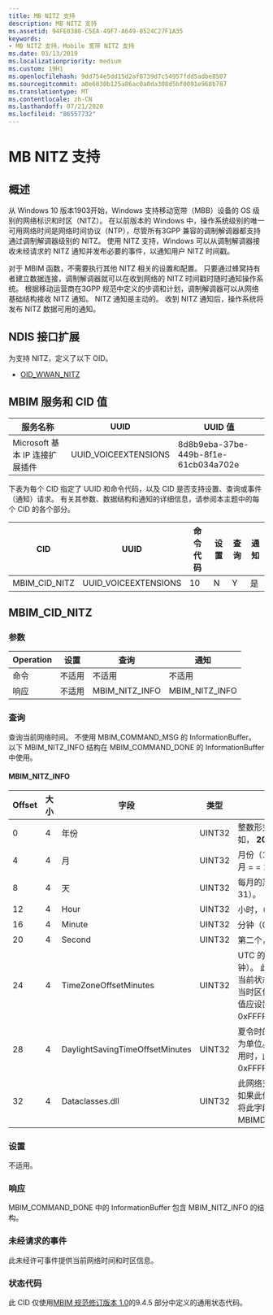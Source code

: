 ```yaml
---
title: MB NITZ 支持
description: MB NITZ 支持
ms.assetid: 94FE0380-C5EA-49F7-A649-0524C27F1A35
keywords:
- MB NITZ 支持，Mobile 宽带 NITZ 支持
ms.date: 03/13/2019
ms.localizationpriority: medium
ms.custom: 19H1
ms.openlocfilehash: 9dd754e5dd15d2af8739d7c54957fdd5adbe8507
ms.sourcegitcommit: a0e6830b125a86ac0a0da308d5bf0091e968b787
ms.translationtype: MT
ms.contentlocale: zh-CN
ms.lasthandoff: 07/21/2020
ms.locfileid: "86557732"
---
```

# <a name="mb-nitz-support"></a>MB NITZ 支持

## <a name="overview"></a>概述

从 Windows 10 版本1903开始，Windows 支持移动宽带（MBB）设备的 OS 级别的网络标识和时区（NITZ）。 在以前版本的 Windows 中，操作系统级别的唯一可用网络时间是网络时间协议（NTP），尽管所有3GPP 兼容的调制解调器都支持通过调制解调器级别的 NITZ。 使用 NITZ 支持，Windows 可以从调制解调器接收未经请求的 NITZ 通知并发布必要的事件，以通知用户 NITZ 时间戳。

对于 MBIM 函数，不需要执行其他 NITZ 相关的设置和配置。 只要通过蜂窝持有者建立数据连接，调制解调器就可以在收到网络的 NITZ 时间戳时随时通知操作系统。 根据移动运营商在3GPP 规范中定义的步调和计划，调制解调器可以从网络基础结构接收 NITZ 通知。 NITZ 通知是主动的。 收到 NITZ 通知后，操作系统将发布 NITZ 数据可用的通知。

## <a name="ndis-interface-extension"></a>NDIS 接口扩展

为支持 NITZ，定义了以下 OID。

- [OID_WWAN_NITZ](oid-wwan-nitz.md)

## <a name="mbim-service-and-cid-values"></a>MBIM 服务和 CID 值

| 服务名称 | UUID | UUID 值 |
| --- | --- | --- |
| Microsoft 基本 IP 连接扩展插件 | UUID_VOICEEXTENSIONS | 8d8b9eba-37be-449b-8f1e-61cb034a702e |

下表为每个 CID 指定了 UUID 和命令代码，以及 CID 是否支持设置、查询或事件（通知）请求。 有关其参数、数据结构和通知的详细信息，请参阅本主题中的每个 CID 的各个部分。 

| CID | UUID | 命令代码 | 设置 | 查询 | 通知 |
| --- | --- | --- | --- | --- | --- |
| MBIM_CID_NITZ | UUID_VOICEEXTENSIONS | 10 | N | Y | 是 |

## <a name="mbim_cid_nitz"></a>MBIM_CID_NITZ

### <a name="parameters"></a>参数

| Operation | 设置 | 查询 | 通知 |
| --- | --- | --- | --- |
| 命令 | 不适用 | 不适用 | 不适用 |
| 响应 | 不适用 | MBIM_NITZ_INFO | MBIM_NITZ_INFO |

### <a name="query"></a>查询

查询当前网络时间。 不使用 MBIM_COMMAND_MSG 的 InformationBuffer。 以下 MBIM_NITZ_INFO 结构在 MBIM_COMMAND_DONE 的 InformationBuffer 中使用。

#### <a name="mbim_nitz_info"></a>MBIM_NITZ_INFO

| Offset | 大小 | 字段 | 类型 | 说明 |
| --- | --- | --- | --- | --- |
| 0 | 4 | 年份 | UINT32 | 整数形式的年份。 例如， **2014**。 |
| 4 | 4 | 月 | UINT32 | 月份（1-12），其中一月 = = 1。 |
| 8 | 4 | 天 | UINT32 | 每月的某一天，（1. 31）。 |
| 12 | 4 | Hour | UINT32 | 小时，（0到23）。 |
| 16 | 4 | Minute | UINT32 | 分钟（0到59）。 |
| 20 | 4 | Second | UINT32 | 第二个，（0）。 |
| 24 | 4 | TimeZoneOffsetMinutes | UINT32 | UTC 的时区偏移量（分钟）。 此值包括夏令时的当前状态的任何调整。 当时区信息不可用时，此值应设置为0xFFFFFFFF。 |
| 28 | 4 | DaylightSavingTimeOffsetMinutes | UINT32 | 夏令时的偏移量，以分钟为单位。 当夏令时不可用时，此值应设置为0xFFFFFFFF。 |
| 32 | 4 | Dataclasses.dll | UINT32 | 此网络支持的数据类。 如果此信息不可用，则应将此字段设置为 MBIMDataClassNone。 |

### <a name="set"></a>设置

不适用。

### <a name="response"></a>响应

MBIM_COMMAND_DONE 中的 InformationBuffer 包含 MBIM_NITZ_INFO 的结构。

### <a name="unsolicited-events"></a>未经请求的事件

此未经许可事件提供当前网络时间和时区信息。

### <a name="status-codes"></a>状态代码

此 CID 仅使用[MBIM 规范修订版本 1.0](https://www.usb.org/sites/default/files/MBIM10Errata1_073013.zip)的9.4.5 部分中定义的通用状态代码。
